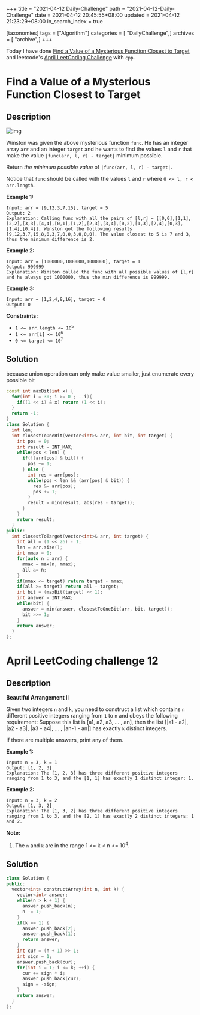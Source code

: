 +++
title = "2021-04-12 Daily-Challenge"
path = "2021-04-12-Daily-Challenge"
date = 2021-04-12 20:45:55+08:00
updated = 2021-04-12 21:23:29+08:00
in_search_index = true

[taxonomies]
tags = ["Algorithm"]
categories = [ "DailyChallenge",]
archives = [ "archive",]
+++

Today I have done [Find a Value of a Mysterious Function Closest to Target](https://leetcode.com/problems/find-a-value-of-a-mysterious-function-closest-to-target/) and leetcode's [April LeetCoding Challenge](https://leetcode.com/explore/challenge/card/april-leetcoding-challenge-2021/594/week-2-april-8th-april-14th/3705/) with `cpp`.

<!-- more -->

# Find a Value of a Mysterious Function Closest to Target

## Description

![img](https://assets.leetcode.com/uploads/2020/07/09/change.png)

Winston was given the above mysterious function `func`. He has an integer array `arr` and an integer `target` and he wants to find the values `l` and `r` that make the value `|func(arr, l, r) - target|` minimum possible.

Return *the minimum possible value* of `|func(arr, l, r) - target|`.

Notice that `func` should be called with the values `l` and `r` where `0 <= l, r < arr.length`.

 

**Example 1:**

```
Input: arr = [9,12,3,7,15], target = 5
Output: 2
Explanation: Calling func with all the pairs of [l,r] = [[0,0],[1,1],[2,2],[3,3],[4,4],[0,1],[1,2],[2,3],[3,4],[0,2],[1,3],[2,4],[0,3],[1,4],[0,4]], Winston got the following results [9,12,3,7,15,8,0,3,7,0,0,3,0,0,0]. The value closest to 5 is 7 and 3, thus the minimum difference is 2.
```

**Example 2:**

```
Input: arr = [1000000,1000000,1000000], target = 1
Output: 999999
Explanation: Winston called the func with all possible values of [l,r] and he always got 1000000, thus the min difference is 999999.
```

**Example 3:**

```
Input: arr = [1,2,4,8,16], target = 0
Output: 0
```

 

**Constraints:**

- <code>1 <= arr.length <= 10<sup>5</sup></code>
- <code>1 <= arr[i] <= 10<sup>6</sup></code>
- <code>0 <= target <= 10<sup>7</sup></code>

## Solution

because union operation can only make value smaller, just enumerate every possible bit

``` cpp
const int maxBit(int x) {
  for(int i = 30; i >= 0 ; --i){
    if((1 << i) & x) return (1 << i);
  }
  return -1;
}
class Solution {
  int len;
  int closestToOneBit(vector<int>& arr, int bit, int target) {
    int pos = 0;
    int result = INT_MAX;
    while(pos < len) {
      if(!(arr[pos] & bit)) {
        pos += 1;
      } else {
        int res = arr[pos];
        while(pos < len && (arr[pos] & bit)) {
          res &= arr[pos];
          pos += 1;
        }
        result = min(result, abs(res - target));
      }
    }
    return result;
  }
public:
  int closestToTarget(vector<int>& arr, int target) {
    int all = (1 << 26) - 1;
    len = arr.size();
    int mmax = 0;
    for(auto n : arr) {
      mmax = max(n, mmax);
      all &= n;
    }
    if(mmax <= target) return target - mmax;
    if(all >= target) return all - target;
    int bit = (maxBit(target) << 1);
    int answer = INT_MAX;
    while(bit) {
      answer = min(answer, closestToOneBit(arr, bit, target));
      bit >>= 1;
    }
    return answer;
  }
};
```

# April LeetCoding challenge 12

## Description

**Beautiful Arrangement II**

Given two integers `n` and `k`, you need to construct a list which contains `n` different positive integers ranging from `1` to `n` and obeys the following requirement:
Suppose this list is [a1, a2, a3, ... , an], then the list [|a1 - a2|, |a2 - a3|, |a3 - a4|, ... , |an-1 - an|] has exactly `k` distinct integers.

If there are multiple answers, print any of them.

**Example 1:**

```
Input: n = 3, k = 1
Output: [1, 2, 3]
Explanation: The [1, 2, 3] has three different positive integers ranging from 1 to 3, and the [1, 1] has exactly 1 distinct integer: 1.
```



**Example 2:**

```
Input: n = 3, k = 2
Output: [1, 3, 2]
Explanation: The [1, 3, 2] has three different positive integers ranging from 1 to 3, and the [2, 1] has exactly 2 distinct integers: 1 and 2.
```



**Note:**

1. The `n` and `k` are in the range 1 <= k < n <= 10<sup>4</sup>.

## Solution

``` cpp
class Solution {
public:
  vector<int> constructArray(int n, int k) {
    vector<int> answer;
    while(n > k + 1) {
      answer.push_back(n);
      n -= 1;
    }
    if(k == 1) {
      answer.push_back(2);
      answer.push_back(1);
      return answer;
    }
    int cur = (n + 1) >> 1;
    int sign = 1;
    answer.push_back(cur);
    for(int i = 1; i <= k; ++i) {
      cur += sign * i;
      answer.push_back(cur);
      sign = -sign;
    }
    return answer;
  }
};
```
